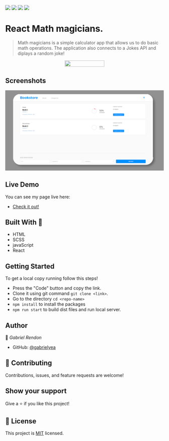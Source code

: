 ![](https://img.shields.io/badge/Academic-blue)
![](https://img.shields.io/badge/HTML-red)
![](https://img.shields.io/badge/JavaScript-yellow)
![](https://img.shields.io/badge/SCSS-pink)

# React Math magicians.
> Math magicians is a simple calculator app that allows us to do 
basic math operations.
The application also connects to a Jokes API and diplays a random joke!

<p align="center">
  <img src="./src/pages/home/calculator-animation.png" width="50%" height="50%"/>
</p>

## Screenshots
![img](./misc/screenshot.png)
## Live Demo
You can see my page live here: 
- [Check it out!](https://gabrielyea.github.io/math-magicians/)


## Built With 🔨
- HTML
- SCSS
- javaScript
- React

## Getting Started
To get a local copy running follow this steps!
- Press the "Code" button and copy the link.
- Clone it using git command `git clone <link>`.
- Go to the directory `cd <repo-name>`
- `npm install` to install the packages
- `npm run start` to build dist files and run local server.


## Author

👤 *Gabriel Rendon*

- GitHub: [@gabrielyea](https://github.com/gabrielyea)

## 🤝 Contributing

Contributions, issues, and feature requests are welcome!

<!--Feel free to check the [issues page](../../issues/).-->

## Show your support

Give a ⭐️ if you like this project!

<!--## Acknowledgments-->


## 📝 License

This project is [MIT](./MIT.md) licensed.
